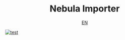 <div align="center">
  <h1>Nebula Importer</h1>
  <div>
    <a href="https://github.com/vesoft-inc/nebula-importer/blob/master/README.md">EN</a>
  </div>
</div>

[![test](https://github.com/vesoft-inc/nebula-importer/workflows/test/badge.svg)](https://github.com/vesoft-inc/nebula-importer/actions?workflow=test)

<!--
## 介绍

Nebula Importer 是一款 [Nebula Graph](https://github.com/vesoft-inc/nebula) 的 CSV 文件导入工具，其读取本地的 CSV 文件，然后写入到 Nebula Graph 图数据库中。

在使用 Nebula Importer 之前，首先请确保：

- Nebula Graph 服务已部署。
- 元数据信息 `space`、`tag` 和 `edge` 已创建好。

目前有三种部署方式：

1. [nebula-docker-compose](https://github.com/vesoft-inc/nebula-docker-compose "nebula-docker-compose")
2. [rpm 包安装](https://docs.nebula-graph.com.cn/manual-CN/3.build-develop-and-administration/2.install/1.install-with-rpm-deb/)
3. [源码编译安装](https://docs.nebula-graph.com.cn/manual-CN/3.build-develop-and-administration/1.build/1.build-source-code/)

> 如果想在本地快速试用 Nebula Graph，推荐使用 `docker-compose` 部署。

## 如何使用

在完成 YAML 配置文件和（待导入）CSV 数据文件准备后，就可以使用本工具向 Nebula Graph 批量写入数据。

### 源码编译方式

Nebula Importer 使用 **1.13** 或更新版本的 Go 语言编译，所以首先确保在系统中安装了上述的 golang 运行环境。安装和配置教程参考[文档](docs/golang-install.md)。

使用 `git` 克隆该仓库到本地，进入 `nebula-importer/` 目录，运行 `make build`。

``` bash
$ git clone https://github.com/vesoft-inc/nebula-importer.git
$ cd nebula-importer
$ make build
$ ./nebula-importer --config /path/to/yaml/config/file
```

其中 `--config` 用来传入 YAML 配置文件的路径。

### Docker 方式

使用 Docker 可以不必在本地安装 Go 语言环境。直接拉取 Nebula Importer 的[镜像](https://hub.docker.com/r/vesoft/nebula-importer)来导入。唯一要做的就是将本地配置文件和 CSV 数据文件挂载到容器中，如下所示：

```bash
$ docker run --rm -ti \
    --network=host \
    -v {your-config-file}:{your-config-file} \
    -v {your-csv-data-dir}:{your-csv-data-dir} \
    vesoft/nebula-importer
    --config {your-config-file}
```

- `{your-config-file}`：替换成本地 YAML 配置文件的绝对路径
- `{your-csv-data-dir}`：替换成本地 CSV 数据文件的绝对路径

> 注意：通常建议在 `files.path` 中使用相对路径。但如果在 `files.path` 中使用本地绝对路径，则需要小心检查这个路径映射到 Docker 中的对应路径。

## 配置文件

Nebula Importer 通过 YAML 配置文件来描述要导入的文件信息、Nebula Graph 的 server 信息等。[这里](examples/)有一个配置文件的参考样例和对应的数据文件格式。接下来逐一解释各个选项的含义：

```yaml
version: v2
description: example
removeTempFiles: false
```

- `version`：**必填**。表示配置文件的版本，默认值为 `v2`。
- `description`：**可选**。对当前配置文件的描述信息。
- `removeTempFiles`：**可选**。是否删除生成的临时日志和错误数据文件，默认值为：`false`。
- `clientSettings`：跟 Nebula Graph 服务端相关的配置均在该字段下配置。

```yaml
clientSettings:
  retry: 3
  concurrency: 10
  channelBufferSize: 128
  space: test
  connection:
    user: user
    password: password
    address: 192.168.8.1:9669,192.168.8.2:9669
  postStart:
    commands: |
      UPDATE CONFIGS storage:wal_ttl=3600;
      UPDATE CONFIGS storage:rocksdb_column_family_options = { disable_auto_compactions = true };
    afterPeriod: 8s
  preStop:
    commands: |
      UPDATE CONFIGS storage:wal_ttl=86400;
      UPDATE CONFIGS storage:rocksdb_column_family_options = { disable_auto_compactions = false };
```

- `clientSettings.retry`：**可选**。表示 Nebula Graph Client 的重试失败的 nGQL 请求次数，默认为 1。
- `clientSettings.concurrency`：**可选**。表示 Nebula Graph Client 的并发度，即同 Nebula Graph Server 的连接数，默认为 10。
- `clientSettings.channelBufferSize`：**可选**。表示每个 Nebula Graph Client 对应的缓存队列 (channel) 的 buffer 大小，默认为 128。
- `clientSettings.space`：**必填**。指定所有的数据文件将要导入到哪个 `space`。请不要同时向多个 space 批量导入数据，这样反而性能更低。
- `clientSettings.connection`：**必填**。配置 Nebula Graph Server 的 `user`、`password` 和 `address` 信息。
- `clientSettings.postStart`：**可选**。配置连接 Nebula Graph Server 之后，在插入数据之前执行的一些操作。
  - `clientSettings.postStart.commands`：定义连接 Nebula Graph Server 之后的一些命令。
  - `clientSettings.postStart.afterPeriod`：定义执行上述命令之后到真正插入数据之前的间隔。
- `clientSettings.preStop`：**可选**。配置断开 Nebula Graph Server 连接之前执行的一些操作。
  - `clientSettings.preStop.commands`：定义断开连接 Nebula Graph Server 之前的一些命令脚本。

### 文件

跟日志和数据文件相关的配置跟以下三个选项有关：

- `workingDir`: **可选**。如果有多个文件夹，里面有相同文件结构的数据，可以使用这个参数在多个文件夹中切换。比如对于下面代码块的配置来说，`path`和`failDataPath`的值会被自动替换成`./data/student.csv`和`./data/err/student`，如果把`workingDir`换成`./data1`，这两个值也会做相应改变。这个参数可以是绝对路径，也可以是相对路径。
- `logPath`：**可选**。指定导入过程中的错误等日志信息输出的文件路径，默认输出到 `/tmp/nebula-importer-{timestamp}.log` 中。
- `files`：**必填**。数组类型，用来配置不同的数据文件。您也可以从 HTTP 链接导入数据，在文件路径中输入链接即可。

```yaml
workingDir: ./data/
logPath: ./err/test.log
files:
  - path: ./student.csv
    failDataPath: ./err/student
    batchSize: 128
    limit: 10
    inOrder: false
    type: csv
    csv:
      withHeader: false
      withLabel: false
      delimiter: ","
```

#### 数据文件

一个数据文件中只能存放一种点或者边，不同 schema 的点或者边数据需要放置在不同的文件中。

- `path`：**必填**。指定数据文件的存放路径，如果使用相对路径，则会拼接当前配置文件的目录和 `path`。
- `failDataPath`：**必填**。指定插入失败的数据输出的文件目录，以便后面补写出错数据。
- `batchSize`：**可选**。批量插入数据的条数，默认 128。
- `limit`：**可选**。限制读取文件的行数。
- `inOrder`：**可选**。是否按序插入文件中的每一行。如果不指定，可以避免数据倾斜导致的导入速率的下降。
- `type` & `csv`：**必填**。指定文件的类型，目前只支持 CSV 文件导入。在 CSV 文件中可以指定是否含有文件头和插入、删除的标记。
  - `withHeader`：默认是 `false`，文件头的格式在后面描述。
  - `withLabel`：默认是 `false`，label 的格式也在后面描述。
  - `delimiter`：**可选**。指定 CSV 文件的分隔符，默认是 `","`。目前只有单字符的分隔符被支持。

#### `schema`

**必填**。描述当前数据文件的元数据信息。`schema.type` 只有两种取值：`vertex` 和 `edge`。

- 当指定 `type: vertex` 时，需要在 `vertex` 字段中继续描述。
- 当指定 `type: edge` 时，需要在 `edge` 字段中继续描述。

##### `schema.vertex`

**必填**。描述插入点的 schema 信息，比如 tags。

```yaml
schema:
  type: vertex
  vertex:
    vid:
      index: 1
      function: hash
      prefix: abc
    tags:
      - name: student
        props:
          - name: age
            type: int
            index: 2
          - name: name
            type: string
            index: 1
          - name: gender
            type: string
            defaultValue: "male"
          - name: phone
            type: string
            nullable: true
          - name: email
            type: string
            nullable: true
            nullValue: "__NULL__"
          - name: address
            type: string
            nullable: true
            alternativeIndices:
              - 7
              - 8
# concatItems examples
schema:
  type: vertex
  vertex:
    vid:
      concatItems:
        - "abc"
        - 1
      function: hash
```

##### `schema.vertex.vid`

**可选**。描述点 VID 所在的列和使用的函数。

- `index`：**可选**。在 CSV 文件中的列标，从 0 开始计数。默认值 0。
- `concatItems`: **可选**. 连接项可以是`string`、`int`或者混合。`string`代表常量，`int`表示索引列。然后连接所有的项。如果设置了，上面的`index`将不生效。
- `function`：**可选**。用来生成 VID 时的函数，支持 `hash` 函数。
- `prefix`: **可选**。给 原始vid 添加的前缀，当同时指定了 `function` 时, 生成 VID 的方法是先添加 `prefix` 前缀, 再用 `function`生成 VID。

##### `schema.vertex.tags`

**可选**。由于一个 VERTEX 可以含有多个 TAG，所以不同的 TAG 在 `schema.vertex.tags` 数组中给出。

对于每一个 TAG，有以下两个属性:

- `name`：TAG 的名称。
- `props`：TAG 的属性字段数组，每个属性字段又由如下两个字段构成：
  - `name`：**必填**。属性名称，同 Nebula Graph 中创建的 TAG 的属性名称一致。
  - `type`：**必填**。属性类型，目前支持 `bool`、`int`、`float`、`double`、`timestamp`、`string`、`geography`、`geography(point)`、`geography(linestring)`和`geography(polygon)` 几种类型。
  - `index`：**可选**。在 CSV 文件中的列标。
  - `nullable`：**可选**。此属性是否可以为 `NULL`，可选 `true` 或者 `false`，默认值为 `false` 。
  - `nullValue`：**可选**。当 `nullable` 为 `false` 时被忽略。当值等于 `nullValue` 的时候属性将被设置为 `NULL` ，默认值为 `""`。
  - `alternativeIndices`: **可选**。当 `nullable` 为 `false` 时被忽略。该属性根据索引顺序从 csv 中获取，直到不等于 `nullValue`。
  - `defaultValue`: **可选**。当 `nullable` 为 `false` 时被忽略。属性默认值，当根据 `index` 和 `alternativeIndices` 获取的所有值为 `nullValue` 时设置默认值。

> **注意**：上述 `props` 中的属性描述**顺序**必须同数据文件中的对应数据排列顺序一致。

##### `schema.edge`

**必填**。描述插入边的 schema 信息。

```yaml
schema:
  type: edge
  edge:
    name: choose
    srcVID:
      index: 0
      function: hash
    dstVID:
      index: 1
      function: hash
    rank:
      index: 2
    props:
      - name: grade
        type: int
        index: 3
```

含有如下字段：

- `name`：**必填**。边的名称，同 Nebula Graph 中创建的 edge 名称一致。
- `srcVID`：**可选**。边的起点信息，含有的 `index` 和 `function` 意义同上述 `vertex.vid`。
- `dstVID`：**可选**。边的终点信息，含有的 `index` 和 `function` 意义同上述 `vertex.vid`。
- `rank`：**可选**。边的 rank 信息，含有的 `index` 表示该值所在的列。
- `props`：**必填**。描述同上述点，同样需要注意跟数据文件中列的排列顺序一致。

所有配置的选项解释见[表格](docs/configuration-reference.md)。

## 关于 CSV Header

通常还可以在 CSV 文件的第一行添加一些描述信息，以指定每列的类型。

### 没有 header 的数据格式

如果在上述配置中的 `csv.withHeader` 配置为 `false`，那么 CSV 文件中只含有数据（不含有第一行描述信息）。对于点和边的数据示例如下：

#### 点示例

example 中 course 点的样例数据：

```csv
101,Math,3,No5
102,English,6,No11
```

第一列为点的 `VID`。后面三列为属性值，分别按序对应配置文件中的 course.name、course.credits 和 building.name（见 `vertex.tags.props`）。

#### 边示例

example 中 choose 类型的边的样例数据：

```csv
200,101,5
200,102,3
```

前两列的数据分别为起点 VID 和终点 VID，第三列对应 choose.likeness 属性（如果边中含有 rank 字段，请在第三列放置 rank 的值。之后的列依次放置各属性）。

### 含有 header 的数据格式

如果配置文件中 `csv.withHeader` 设置为 `true`，那么对应的数据文件中的第一行即为 header 的描述。

每一列的格式为 `<tag_name/edge_name>.<prop_name>:<prop_type>`：

- `<tag_name/edge_name>` 表示 TAG 或者 EDGE 的名称。
- `<prop_name>` 表示属性名称。
- `<prop_type>` 表示属性类型。可以是 `bool`、`int`、`float`、`double`、`string`、`timestamp`、`geography`、`geography(point)`、`geography(linestring)`和`geography(polygon)`，不设置默认为 `string`。

在上述的 `<prop_type>` 字段中有如下几个关键词含有特殊语义：

- `:VID` 表示点的 VID
- `:SRC_VID` 表示边的起点的 VID
- `:DST_VID` 表示边的终点的 VID
- `:RANK` 表示边的 rank 值
- `:IGNORE` 表示忽略这一列
- `:LABEL` 表示插入/删除 `+/-` 的标记列

> **注意**：如果 csv 文件中含有 header 描述信息，那么工具就按照会 header 来解析每行数据的 schema，并忽略 YAML 中的 `props`。

#### 含有 header 的点 csv 文件示例

example 中 course 点的示例：

```csv
:LABEL,:VID,course.name,building.name:string,:IGNORE,course.credits:int
+,"hash(""Math"")",Math,No5,1,3
+,"hash(""English"")",English,"No11 B\",2,6
```

##### LABEL (可选）

```csv
:LABEL,
+,
-,
```

表示该行为插入(+)或者删除(-)操作。

##### :VID (必选）

```csv
:VID
123,
"hash(""Math"")",
"hash(""English"")"
```

在 `:VID` 这列除了常见的整数值（例如 123），还可以使用 `hash` 内置函数来自动计算生成点的 VID（例如 hash("Math")）。

> 需要注意的是在 CSV 文件中对双引号(")的转义处理。如 `hash("Math")` 要写成 `"hash(""Math"")"`。

##### 其他属性

```csv
course.name,:IGNORE,course.credits:int
Math,1,3
English,2,6
```

可以指明 `:IGNORE` 表示忽略第二列不需要导入。此外，除了 `:LABEL` 这列之外，其他的列都可按任意顺序排列。这样对于一个比较大的 CSV 文件，可以通过设置 header 来灵活地选取自己需要的列。

> **注意**：因为 VERTEX 可以含有多个不同的 TAG，所以在指定列的 header 时要加上 TAG 名称（例如必须是 `course.credits`，不能简写为 `credits`）。

#### 含有 header 的边 csv 文件示例

example 中 follow 边的示例：

```csv
:DST_VID,follow.likeness:double,:SRC_VID,:RANK
201,92.5,200,0
200,85.6,201,1
```

可以看到，例子中边的起点为 `:SRC_VID`（在第 4 列），边的终点为 `:DST_VID`（在第 1 列），边上的属性为 `follow.likeness:double`（在第 2 列），边的 rank 字段对应 `:RANK`（在第 5 列，如果不指定导入 `:RANK` 则系统默认为 0）。

#### Label（可选）

- `+` 表示插入
- `-` 表示删除

边 CSV 文件 header 中也可以指定 label，和点原理相同。

-->
